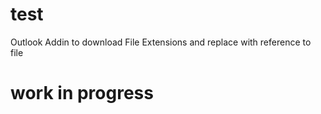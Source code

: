 # test
Outlook Addin to download File Extensions and replace with reference to file

# work in progress
